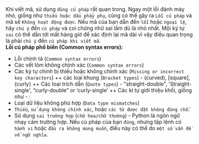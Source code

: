Khi viết mã, sử dụng `đúng cú pháp` rất quan trong. Ngay một lỗi đánh máy nhỏ, giống như `thiếu hoặc dấu phẩy phụ`, cũng có thể gây ra ` Lỗi cú pháp ` và mã sẽ ` Không hoạt động được `. Nếu mã của bạn dẫn đến `lỗi` hoặc `ngoại lệ`, hãy `chú ý` đến ` cú pháp ` và coi chừng nhữ sai lầm dù là nhỏ nhất. Mội ký tự `sai` có thể dẫn tới mất hàng giờ để xác định lại mã dài vì vậy điều quan trọng là phải `chú ý` đến `cú pháp khi viết mã`. <br>
**Lỗi cú pháp phổ biến (Common syntax errors):**
- Lỗi chính tả (`Common syntax errors`) 
- Các vết lõm không chính xác (`Common syntax errors`)
- Các ký tự chính bị thiếu hoặc không chính xác (`Missing or incorrect key characters`)
 ++ các loại khung (`Bracket types`) - (curved), [square], {curly}
 ++ Các loại trích dẫn (`Quote types`) - "straight-double", 'Straight-single', “curly-double” or ‘curly-single’
 ++ Các kí tự giới thiệu khối, giống như - :
- Loại dữ liệu không phù hợp (`Data type mismatches`)
- ` Thiếu `, ` sử dụng không chính xác `, hoặc ` các từ được đặt không đúng chỗ `.
- Sử dụng `sai trường hợp` (`chữ hoa/chữ thường`) - Python là ngôn ngữ nhạy cảm trường hợp.
Nếu cú pháp của bạn `đúng`, nhưng tập lệnh có `hành vi` hoặc `đầu ra không mong muốn`, điều này có thể do `một số vấn đề về ngữ nghĩa`. 
